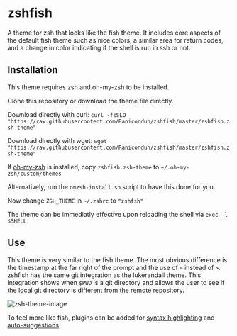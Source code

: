 # zshfish
A theme for zsh that looks like the fish theme. It includes core aspects of the default fish theme such as nice colors, a similar area for return codes, and a change in color indicating if the shell is run in ssh or not.

## Installation
This theme requires zsh and oh-my-zsh to be installed.

Clone this repository or download the theme file directly.

Download directly with curl: `curl -fsSLO "https://raw.githubusercontent.com/Raniconduh/zshfish/master/zshfish.zsh-theme"`

Download directly with wget: `wget "https://raw.githubusercontent.com/Raniconduh/zshfish/master/zshfish.zsh-theme"`

If [oh-my-zsh](https://github.com/ohmyzsh/ohmyzsh) is installed, copy `zshfish.zsh-theme` to `~/.oh-my-zsh/custom/themes` 

Alternatively, run the `omzsh-install.sh` script to have this done for you.

Now change `ZSH_THEME` in `~/.zshrc` to `"zshfsh"`

The theme can be immediatly effective upon reloading the shell via `exec -l $SHELL`

## Use
This theme is very similar to the fish theme. The most obvious difference is the timestamp at the far right of the prompt and the use of `»` instead of `>`. zshfish has the same git integration as the lukerandall theme. This integration shows when `$PWD` is a git directory and allows the user to see if the local git directory is different from the remote repository.

![zsh-theme-image](https://user-images.githubusercontent.com/63197781/113803645-9b975300-9722-11eb-9bc5-8c0e42309231.png)

To feel more like fish, plugins can be added for [syntax highlighting](https://github.com/zsh-users/zsh-syntax-highlighting) and [auto-suggestions](https://github.com/zsh-users/zsh-autosuggestions)

